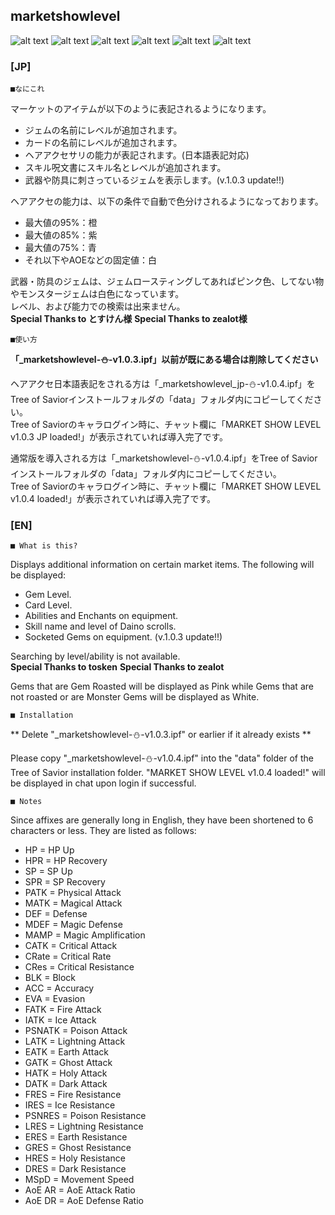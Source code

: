 marketshowlevel
--
![alt text](http://i.imgur.com/YC1b3hX.jpg "Gem Screenshot")
![alt text](http://i.imgur.com/u0egdkB.jpg "Card Screenshot")
![alt text](http://i.imgur.com/lF1XSg5.png "Hair Screenshot")
![alt text](http://i.imgur.com/37rrlYU.png "Hair JP Screenshot")
![alt text](http://i.imgur.com/3G617Gk.png "Spell Screenshot")
![alt text](http://i.imgur.com/JJYg6HJ.png "EquipJem Screenshot")


### [JP]

	■なにこれ

マーケットのアイテムが以下のように表記されるようになります。  
* ジェムの名前にレベルが追加されます。
* カードの名前にレベルが追加されます。
* ヘアアクセサリの能力が表記されます。(日本語表記対応)
* スキル呪文書にスキル名とレベルが追加されます。
* 武器や防具に刺さっているジェムを表示します。(v.1.0.3 update!!)

ヘアアクセの能力は、以下の条件で自動で色分けされるようになっております。  
* 最大値の95%：橙
* 最大値の85%：紫
* 最大値の75%：青
* それ以下やAOEなどの固定値：白

武器・防具のジェムは、ジェムロースティングしてあればピンク色、してない物やモンスタージェムは白色になっています。  
レベル、および能力での検索は出来ません。  
**Special Thanks to とすけん様**
**Special Thanks to zealot様**

	■使い方

**「_marketshowlevel-⛄-v1.0.3.ipf」以前が既にある場合は削除してください**

ヘアアクセ日本語表記をされる方は「_marketshowlevel_jp-⛄-v1.0.4.ipf」をTree of Saviorインストールフォルダの「data」フォルダ内にコピーしてください。  
Tree of Saviorのキャラログイン時に、チャット欄に「MARKET SHOW LEVEL v1.0.3 JP loaded!」が表示されていれば導入完了です。  

通常版を導入される方は「_marketshowlevel-⛄-v1.0.4.ipf」をTree of Saviorインストールフォルダの「data」フォルダ内にコピーしてください。  
Tree of Saviorのキャラログイン時に、チャット欄に「MARKET SHOW LEVEL v1.0.4 loaded!」が表示されていれば導入完了です。  

### [EN]

	■ What is this?

Displays additional information on certain market items. The following will be displayed:  
* Gem Level.
* Card Level.
* Abilities and Enchants on equipment.
* Skill name and level of Daino scrolls.
* Socketed Gems on equipment. (v.1.0.3 update!!)

Searching by level/ability is not available.  
**Special Thanks to tosken**
**Special Thanks to zealot**

Gems that are Gem Roasted will be displayed as Pink while Gems that are not roasted or are Monster Gems will be displayed as White.

	■ Installation

** Delete "_marketshowlevel-⛄-v1.0.3.ipf" or earlier if it already exists **

Please copy "_marketshowlevel-⛄-v1.0.4.ipf" into the "data" folder of the Tree of Savior installation folder. "MARKET SHOW LEVEL v1.0.4 loaded!" will be displayed in chat upon login if successful.

	■ Notes

Since affixes are generally long in English, they have been shortened to 6 characters or less. They are listed as follows:  
* HP = HP Up
* HPR = HP Recovery
* SP = SP Up
* SPR = SP Recovery
* PATK = Physical Attack
* MATK = Magical Attack
* DEF = Defense
* MDEF = Magic Defense
* MAMP = Magic Amplification
* CATK = Critical Attack
* CRate = Critical Rate
* CRes = Critical Resistance
* BLK = Block
* ACC = Accuracy
* EVA = Evasion
* FATK = Fire Attack
* IATK = Ice Attack
* PSNATK = Poison Attack
* LATK = Lightning Attack
* EATK = Earth Attack
* GATK = Ghost Attack
* HATK = Holy Attack
* DATK = Dark Attack
* FRES = Fire Resistance
* IRES = Ice Resistance
* PSNRES = Poison Resistance
* LRES = Lightning Resistance
* ERES = Earth Resistance
* GRES = Ghost Resistance
* HRES = Holy Resistance
* DRES = Dark Resistance
* MSpD = Movement Speed
* AoE AR = AoE Attack Ratio
* AoE DR = AoE Defense Ratio
